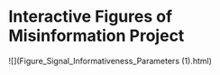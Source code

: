 # Interactive Figures of Misinformation Project
![](Figure_Signal_Informativeness_Parameters (1).html)
